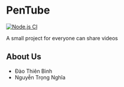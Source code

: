 # PenTube
[![Node.js CI](https://github.com/Penguin-Production/Youtube-Clone-Backend/actions/workflows/node.js.yml/badge.svg)](https://github.com/Penguin-Production/Youtube-Clone-Backend/actions/workflows/node.js.yml)

A small project for everyone can share videos

## About Us
  - Đào Thiên Bình
  - Nguyễn Trọng Nghĩa
